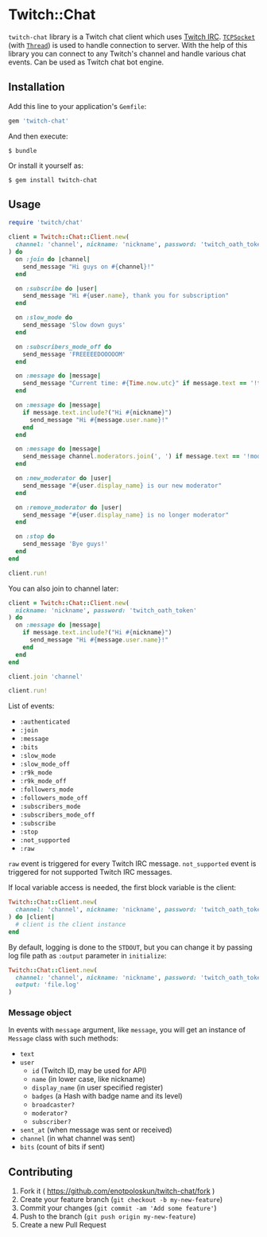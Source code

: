 # Twitch::Chat

`twitch-chat` library is a Twitch chat client which uses [Twitch IRC](http://help.twitch.tv/customer/portal/articles/1302780-twitch-irc).
[`TCPSocket`](https://ruby-doc.org/stdlib/libdoc/socket/rdoc/TCPSocket.html) (with [`Thread`](https://ruby-doc.org/core/Thread.html)) is used to handle connection to server.
With the help of this library you can connect to any Twitch's channel and handle various chat events. Can be used as Twitch chat bot engine.

## Installation

Add this line to your application's `Gemfile`:

```ruby
gem 'twitch-chat'
```

And then execute:

```
$ bundle
```

Or install it yourself as:

```
$ gem install twitch-chat
```

## Usage

```ruby
require 'twitch/chat'

client = Twitch::Chat::Client.new(
  channel: 'channel', nickname: 'nickname', password: 'twitch_oath_token'
) do
  on :join do |channel|
    send_message "Hi guys on #{channel}!"
  end

  on :subscribe do |user|
    send_message "Hi #{user.name}, thank you for subscription"
  end

  on :slow_mode do
    send_message 'Slow down guys'
  end

  on :subscribers_mode_off do
    send_message 'FREEEEEDOOOOOM'
  end

  on :message do |message|
    send_message "Current time: #{Time.now.utc}" if message.text == '!time'
  end

  on :message do |message|
    if message.text.include?("Hi #{nickname}")
      send_message "Hi #{message.user.name}!"
    end
  end

  on :message do |message|
    send_message channel.moderators.join(', ') if message.text == '!moderators'
  end

  on :new_moderator do |user|
    send_message "#{user.display_name} is our new moderator"
  end

  on :remove_moderator do |user|
    send_message "#{user.display_name} is no longer moderator"
  end

  on :stop do
    send_message 'Bye guys!'
  end
end

client.run!
```

You can also join to channel later:

```ruby
client = Twitch::Chat::Client.new(
  nickname: 'nickname', password: 'twitch_oath_token'
) do
  on :message do |message|
    if message.text.include?("Hi #{nickname}")
      send_message "Hi #{message.user.name}!"
    end
  end
end

client.join 'channel'

client.run!
```

List of events:

*   `:authenticated`
*   `:join`
*   `:message`
*   `:bits`
*   `:slow_mode`
*   `:slow_mode_off`
*   `:r9k_mode`
*   `:r9k_mode_off`
*   `:followers_mode`
*   `:followers_mode_off`
*   `:subscribers_mode`
*   `:subscribers_mode_off`
*   `:subscribe`
*   `:stop`
*   `:not_supported`
*   `:raw`

``raw`` event is triggered for every Twitch IRC message. ``not_supported`` event is triggered for not supported Twitch IRC messages.

If local variable access is needed, the first block variable is the client:

```ruby
Twitch::Chat::Client.new(
  channel: 'channel', nickname: 'nickname', password: 'twitch_oath_token'
) do |client|
  # client is the client instance
end
```

By default, logging is done to the ``STDOUT``, but you can change it by passing log file path as ``:output`` parameter in ``initialize``:

```ruby
Twitch::Chat::Client.new(
  channel: 'channel', nickname: 'nickname', password: 'twitch_oath_token',
  output: 'file.log'
)
```

### Message object

In events with `message` argument, like `message`, you will get
an instance of `Message` class with such methods:

*   `text`
*   `user`
    *   `id` (Twitch ID, may be used for API)
    *   `name` (in lower case, like nickname)
    *   `display_name` (in user specified register)
    *   `badges` (a Hash with badge name and its level)
    *   `broadcaster?`
    *   `moderator?`
    *   `subscriber?`
*   `sent_at` (when message was sent or received)
*   `channel` (in what channel was sent)
*   `bits` (count of bits if sent)

## Contributing

1.  Fork it ( <https://github.com/enotpoloskun/twitch-chat/fork> )
2.  Create your feature branch (`git checkout -b my-new-feature`)
3.  Commit your changes (`git commit -am 'Add some feature'`)
4.  Push to the branch (`git push origin my-new-feature`)
5.  Create a new Pull Request
